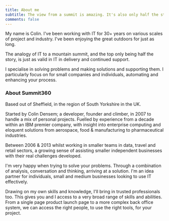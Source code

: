 ```yaml
---
title: About me
subtitle: The view from a summit is amazing. It's also only half the story.
comments: false
---
```


My name is Colin. I've been working with IT for 30+ years on various scales of project and industry. I've been enjoying the great outdoors for just as long.

The analogy of IT to a mountain summit, and the top only being half the story, is just as valid in IT in delivery and continued support.

I specialise in solving problems and making solutions and supporting them. I particularly focus on for small companies and individuals, automating and enhancing your process.

### About Summit360

Based out of Sheffield, in the region of South Yorkshire in the UK.

Started by Colin Densem; a developer, founder and climber, in 2007 to handle a mix of personal projects. Fuelled by experience from a decade within an IBM premier company, with insight into enterprise computing and eloquent solutions from aerospace, food & manufacturing to pharmaceutical industries.

Between 2006 & 2013 whilst working in smaller teams in data, travel and retail sectors, a growing sense of assisting smaller independent businesses with their real challenges developed.

I'm very happy when trying to solve your problems. Through a combination of analysis, conversation and thinking, arriving at a solution. I'm an idea partner for individuals, small and medium businesses looking to use IT effectively.

Drawing on my own skills and knowledge, I'll bring in trusted professionals too. This gives you and I access to a very broad range of skills and abilities. From a single page product launch page to a more complex back office system, we can access the right people, to use the right tools, for your project.
